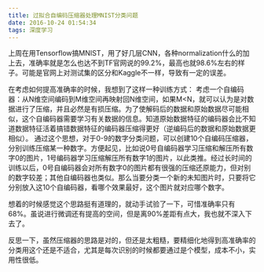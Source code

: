```yaml
---
title: 过拟合自编码压缩器处理MNIST分类问题
date: 2016-10-24 01:54:34
tags: 深度学习
---
```


上周在用Tensorflow搞MNIST，用了好几层CNN，各种normalization什么的加上去，准确率就是怎么也达不到TF官网说的99.2%，最高也就98.6%左右的样子。可能是官网上对测试集的区分和Kaggle不一样，导致有一定的误差。

在考虑如何提高准确率的时候，我想到了这样一种训练方式：
考虑一个自编码器：从N维空间编码到M维空间再映射回N维空间，如果M<N，就可以认为是对数据进行了压缩，并且必然是有损压缩。为了使解码后的数据和原始数据尽可能相似，这个自编码器需要学习有关数据的信息。知道原始数据特征的编码器会比不知道数据特征活着搞错数据特征的编码器压缩得更好（逆编码后的数据和原始数据更相似）。
通过这个思想，对于0-9的数字分类问题，可以创建10个自编码压缩器，分别训练压缩某一种数字。方便起见，比如说0号自编码器学习压缩和解压所有数字0的图片，1号编码器学习压缩解压所有数字1的图片，以此类推。经过长时间的训练以后，0号自编码器会对所有数字0的图片都有很强的压缩还原能力，但对别的数字较差；其他自编码器也类似。那么当要分类一个新的未知图片时，只要将它分别放入这10个自编码器，看哪个效果最好，这个图片就对应哪个数字。

想着的时候感觉这个思路挺有道理的，就动手试验了一下，可惜准确率只有68%。虽说进行微调还有提高的空间，但是离90%差距有点大，我也就不深入下去了。

反思一下，虽然压缩器的思路是对的，但还是太粗糙，要精细化地得到高准确率的分类用这个还是不适合，尤其是每次识别的时候都要通过是个模型，成本不小，实用性很低。
